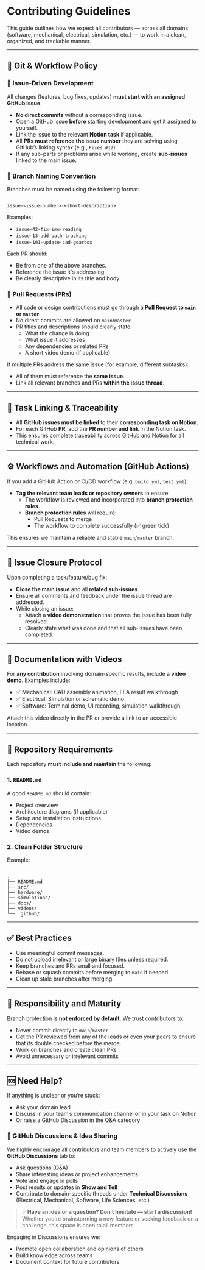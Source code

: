# Contributing Guidelines

This guide outlines how we expect all contributors — across all domains (software, mechanical, electrical, simulation, etc.) — to work in a clean, organized, and trackable manner.

---

## 🔁 Git & Workflow Policy

### 🔸 Issue-Driven Development

All changes (features, bug fixes, updates) **must start with an assigned GitHub Issue**.

- **No direct commits** without a corresponding issue.
- Open a GitHub issue **before** starting development and get it assigned to yourself.
- Link the issue to the relevant **Notion task** if applicable.
- All **PRs must reference the issue number** they are solving using GitHub’s linking syntax (e.g., `Fixes #12`).
- If any sub-parts or problems arise while working, create **sub-issues** linked to the main issue.

### 🔸 Branch Naming Convention

Branches must be named using the following format:
```

issue-<issue-number>-<short-description>

```

Examples:
- `issue-42-fix-imu-reading`
- `issue-13-add-path-tracking`
- `issue-101-update-cad-gearbox`

Each PR should:
- Be from one of the above branches.
- Reference the issue it's addressing.
- Be clearly descriptive in its title and body.

### 🔸 Pull Requests (PRs)

- All code or design contributions must go through a **Pull Request to `main` or `master`**.
- No direct commits are allowed on `main`/`master`.
- PR titles and descriptions should clearly state:
  - What the change is doing
  - What issue it addresses
  - Any dependencies or related PRs
  - A short video demo (if applicable)

If multiple PRs address the same issue (for example, different subtasks):
- All of them must reference the **same issue**.
- Link all relevant branches and PRs **within the issue thread**.

---

## 🧠 Task Linking & Traceability

- All **GitHub issues must be linked** to their **corresponding task on Notion**.
- For each GitHub **PR**, add the **PR number and link** in the Notion task.
- This ensures complete traceability across GitHub and Notion for all technical work.

---

## ⚙️ Workflows and Automation (GitHub Actions)

If you add a GitHub Action or CI/CD workflow (e.g. `build.yml`, `test.yml`):
- **Tag the relevant team leads or repository owners** to ensure:
  - The workflow is reviewed and incorporated into **branch protection rules**.
  - **Branch protection rules** will require:
    - Pull Requests to merge
    - The workflow to complete successfully (✅ green tick)

This ensures we maintain a reliable and stable `main`/`master` branch.

---

## 📌 Issue Closure Protocol

Upon completing a task/feature/bug fix:
- **Close the main issue** and all **related sub-issues**.
- Ensure all comments and feedback under the issue thread are addressed.
- While closing an issue:
  - Attach a **video demonstration** that proves the issue has been fully resolved.
  - Clearly state what was done and that all sub-issues have been completed.

---

## 🎥 Documentation with Videos

For **any contribution** involving domain-specific results, include a **video demo**. Examples include:
- ✅ Mechanical: CAD assembly animation, FEA result walkthrough
- ✅ Electrical: Simulation or schematic demo
- ✅ Software: Terminal demo, UI recording, simulation walkthrough

Attach this video directly in the PR or provide a link to an accessible location.

---

## 📁 Repository Requirements

Each repository **must include and maintain** the following:

### 1. `README.md`
A good `README.md` should contain:
- Project overview
- Architecture diagrams (if applicable)
- Setup and installation instructions
- Dependencies
- Video demos

### 2. Clean Folder Structure

Example:
```

.
├── README.md
├── src/
├── hardware/
├── simulations/
├── docs/
├── videos/
└── .github/

```

---

## ✅ Best Practices

- Use meaningful commit messages.
- Do not upload irrelevant or large binary files unless required.
- Keep branches and PRs small and focused.
- Rebase or squash commits before merging to `main` if needed.
- Clean up stale branches after merging.

---

## 🔐 Responsibility and Maturity

Branch protection is **not enforced by default**. We trust contributors to:
- Never commit directly to `main`/`master`
- Get the PR reviewed from any of the leads or even your peers to ensure that its double checked before the merge.
- Work on branches and create clean PRs
- Avoid unnecessary or irrelevant commits

---

## 🆘 Need Help?

If anything is unclear or you’re stuck:
- Ask your domain lead
- Discuss in your team’s communication channel or in your task on Notion
- Or raise a GitHub Discussion in the Q&A category


### 💬 GitHub Discussions & Idea Sharing

We highly encourage all contributors and team members to actively use the **GitHub Discussions** tab to:

* Ask questions (Q\&A)
* Share interesting ideas or project enhancements
* Vote and engage in polls
* Post results or updates in **Show and Tell**
* Contribute to domain-specific threads under **Technical Discussions** (Electrical, Mechanical, Software, Life Sciences, etc.)

> 💡 **Have an idea or a question? Don’t hesitate — start a discussion!**
> Whether you're brainstorming a new feature or seeking feedback on a challenge, this space is open to all members.

Engaging in Discussions ensures we:

* Promote open collaboration and opinions of others
* Build knowledge across teams
* Document context for future contributors
